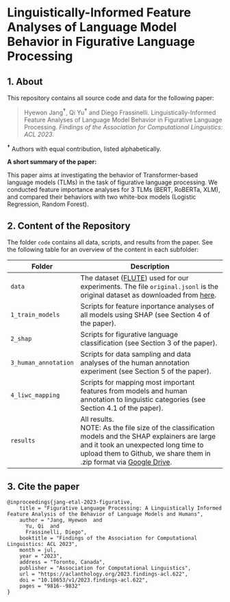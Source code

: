 # Linguistically-Informed Feature Analyses of Language Model Behavior in Figurative Language Processing

## 1. About

This repository contains all source code and data for the following paper: 

> Hyewon Jang<sup><b>&#8224;</b></sup>, Qi Yu<sup><b>&#8224;</b></sup> and Diego Frassinelli. 
Linguistically-Informed Feature Analyses of Language Model Behavior in Figurative Language Processing. *Findings of the Association for Computational Linguistics: ACL 2023*.

<sup><b>&#8224;</b></sup> Authors with equal contribution, listed alphabetically.

**A short summary of the paper:**

This paper aims at investigating the behavior of Transformer-based language models (TLMs) in the task of figurative language processing.
We conducted feature importance analyses for 3 TLMs (BERT, RoBERTa, XLM), 
and compared their behaviors with two white-box models (Logistic Regression, Random Forest).

## 2. Content of the Repository
The folder ```code``` contains all data, scripts, and results from the paper. 
See the following table for an overview of the content in each subfolder: 

| Folder                   | Description                                                                                                                                                                                                                                                                                                 |
|--------------------------|-------------------------------------------------------------------------------------------------------------------------------------------------------------------------------------------------------------------------------------------------------------------------------------------------------------|
| ```data```               | The dataset ([FLUTE](https://arxiv.org/pdf/2205.12404.pdf)) used for our experiments. The file ```original.jsonl``` is the original dataset as downloaded from [here](https://huggingface.co/datasets/ColumbiaNLP/FLUTE).                                                                                   |
| ```1_train_models```     | Scripts for feature inportance analyses of all models using SHAP (see Section 4 of the paper).                                                                                                                                                                                                              |
| ```2_shap```             | Scripts for figurative language classification (see Section 3 of the paper).                                                                                                                                                                                                                                |
| ```3_human_annotation``` | Scripts for data sampling and data analyses of the human annotation experiment (see Section 5 of the paper).                                                                                                                                                                                                |
| ```4_liwc_mapping```     | Scripts for mapping most important features from models and human annotation to linguistic categories (see Section 4.1 of the paper).                                                                                                                                                                       |
| ```results```            | All results.<br/>NOTE: As the file size of the classification models and the SHAP explainers are large and it took an unexpected long time to upload them to Github, we share them in .zip format via [Google Drive](https://drive.google.com/drive/folders/105u_2vBZA7CCWj3BCWVXLSederPpfld9?usp=sharing). |

## 3. Cite the paper
```
@inproceedings{jang-etal-2023-figurative,
    title = "Figurative Language Processing: A Linguistically Informed Feature Analysis of the Behavior of Language Models and Humans",
    author = "Jang, Hyewon  and
      Yu, Qi  and
      Frassinelli, Diego",
    booktitle = "Findings of the Association for Computational Linguistics: ACL 2023",
    month = jul,
    year = "2023",
    address = "Toronto, Canada",
    publisher = "Association for Computational Linguistics",
    url = "https://aclanthology.org/2023.findings-acl.622",
    doi = "10.18653/v1/2023.findings-acl.622",
    pages = "9816--9832"
}
```
